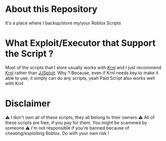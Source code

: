 # About this Repository
It's a place where I backup/store my/your Roblox Scripts
# What Exploit/Executor that Support the Script ?
Most of the scripts that I store usually works with <a href="https://wearedevs.net/dinfo/Krnl" target="_blank">Krnl</a> 
and I just recommend <a href="https://wearedevs.net/dinfo/Krnl" target="_blank">Krnl</a> rather than 
<a href="https://wearedevs.net/dinfo/JJSploit" target="_blank">JJSploit</a>. Why ? Because, even if Krnl needs key to make it able to use, it simply can do any 
scripts, yeah Paid Script also works well with Krnl
# Disclaimer
⚠️ I don't own all of these scripts, they all belong to their owners
⚠️ All of these scripts are free, if you pay for them. You might be scammed by someone
⚠️ I'm not responsible if you're banned because of cheating/exploiting Roblox. Do with your own risk !